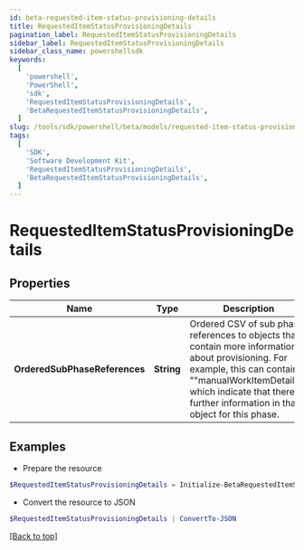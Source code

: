 ```yaml
---
id: beta-requested-item-status-provisioning-details
title: RequestedItemStatusProvisioningDetails
pagination_label: RequestedItemStatusProvisioningDetails
sidebar_label: RequestedItemStatusProvisioningDetails
sidebar_class_name: powershellsdk
keywords:
  [
    'powershell',
    'PowerShell',
    'sdk',
    'RequestedItemStatusProvisioningDetails',
    'BetaRequestedItemStatusProvisioningDetails',
  ]
slug: /tools/sdk/powershell/beta/models/requested-item-status-provisioning-details
tags:
  [
    'SDK',
    'Software Development Kit',
    'RequestedItemStatusProvisioningDetails',
    'BetaRequestedItemStatusProvisioningDetails',
  ]
---
```


# RequestedItemStatusProvisioningDetails

## Properties

| Name | Type | Description | Notes |
| --- | --- | --- | --- |
| **OrderedSubPhaseReferences** | **String** | Ordered CSV of sub phase references to objects that contain more information about provisioning. For example, this can contain ""manualWorkItemDetails"" which indicate that there is further information in that object for this phase. | [optional] |

## Examples

- Prepare the resource

```powershell
$RequestedItemStatusProvisioningDetails = Initialize-BetaRequestedItemStatusProvisioningDetails  -OrderedSubPhaseReferences manualWorkItemDetails
```

- Convert the resource to JSON

```powershell
$RequestedItemStatusProvisioningDetails | ConvertTo-JSON
```

[[Back to top]](#)
